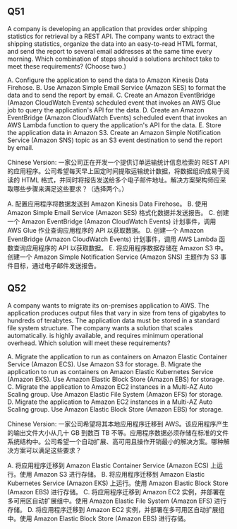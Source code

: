 ## Q51
A company is developing an application that provides order shipping statistics for retrieval by a REST API. The company wants to extract the shipping statistics, organize the data into an easy-to-read HTML format, and send the report to several email addresses at the same time every morning.
Which combination of steps should a solutions architect take to meet these requirements? (Choose two.)

A. Configure the application to send the data to Amazon Kinesis Data Firehose.
B. Use Amazon Simple Email Service (Amazon SES) to format the data and to send the report by email.
C. Create an Amazon EventBridge (Amazon CloudWatch Events) scheduled event that invokes an AWS Glue job to query the application's API for the data.
D. Create an Amazon EventBridge (Amazon CloudWatch Events) scheduled event that invokes an AWS Lambda function to query the application's API for the data.
E. Store the application data in Amazon S3. Create an Amazon Simple Notification Service (Amazon SNS) topic as an S3 event destination to send the report by email.

Chinese Version:
一家公司正在开发一个提供订单运输统计信息检索的 REST API 的应用程序。公司希望每天早上固定时间提取运输统计数据，将数据组织成易于阅读的 HTML 格式，并同时将报告发送给多个电子邮件地址。解决方案架构师应采取哪些步骤来满足这些要求？（选择两个。）

A. 配置应用程序将数据发送到 Amazon Kinesis Data Firehose。
B. 使用 Amazon Simple Email Service (Amazon SES) 格式化数据并发送报告。
C. 创建一个 Amazon EventBridge (Amazon CloudWatch Events) 计划事件，调用 AWS Glue 作业查询应用程序的 API 以获取数据。
D. 创建一个 Amazon EventBridge (Amazon CloudWatch Events) 计划事件，调用 AWS Lambda 函数查询应用程序的 API 以获取数据。
E. 将应用程序数据存储在 Amazon S3 中。创建一个 Amazon Simple Notification Service (Amazon SNS) 主题作为 S3 事件目标，通过电子邮件发送报告。

## Q52
A company wants to migrate its on-premises application to AWS. The application produces output files that vary in size from tens of gigabytes to hundreds of terabytes. The application data must be stored in a standard file system structure. The company wants a solution that scales automatically. is highly available, and requires minimum operational overhead.
Which solution will meet these requirements?

A. Migrate the application to run as containers on Amazon Elastic Container Service (Amazon ECS). Use Amazon S3 for storage.
B. Migrate the application to run as containers on Amazon Elastic Kubernetes Service (Amazon EKS). Use Amazon Elastic Block Store (Amazon EBS) for storage.
C. Migrate the application to Amazon EC2 instances in a Multi-AZ Auto Scaling group. Use Amazon Elastic File System (Amazon EFS) for storage.
D. Migrate the application to Amazon EC2 instances in a Multi-AZ Auto Scaling group. Use Amazon Elastic Block Store (Amazon EBS) for storage.

Chinese Version:
一家公司希望将其本地应用程序迁移到 AWS。该应用程序产生的输出文件大小从几十 GB 到数百 TB 不等。应用程序数据必须存储在标准的文件系统结构中。公司希望一个自动扩展、高可用且操作开销最小的解决方案。哪种解决方案可以满足这些要求？

A. 将应用程序迁移到 Amazon Elastic Container Service (Amazon ECS) 上运行。使用 Amazon S3 进行存储。
B. 将应用程序迁移到 Amazon Elastic Kubernetes Service (Amazon EKS) 上运行。使用 Amazon Elastic Block Store (Amazon EBS) 进行存储。
C. 将应用程序迁移到 Amazon EC2 实例，并部署在多可用区自动扩展组中。使用 Amazon Elastic File System (Amazon EFS) 进行存储。
D. 将应用程序迁移到 Amazon EC2 实例，并部署在多可用区自动扩展组中。使用 Amazon Elastic Block Store (Amazon EBS) 进行存储。

